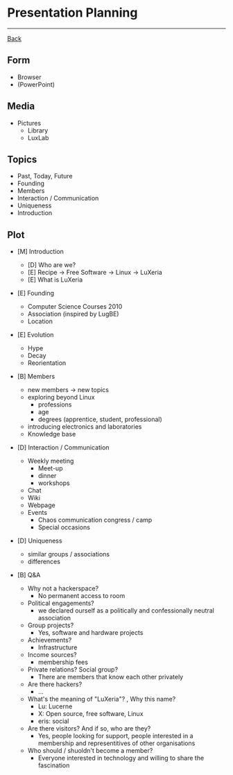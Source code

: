 # Presentation Planning
---

[Back](README.md)

## Form
- Browser
- (PowerPoint)

## Media
- Pictures
    - Library
    - LuxLab

## Topics
- Past, Today, Future
- Founding
- Members
- Interaction / Communication
- Uniqueness
- Introduction

## Plot
- [M] Introduction
    - [D] Who are we?
    - [E] Recipe -> Free Software -> Linux -> LuXeria
    - [E] What is LuXeria
- [E] Founding
    - Computer Science Courses 2010
    - Association (inspired by LugBE)
    - Location
- [E] Evolution
    - Hype
    - Decay
    - Reorientation
- [B] Members
    - new members -> new topics
    - exploring beyond Linux
        - professions
        - age
        - degrees (apprentice, student, professional)
    - introducing electronics and laboratories
    - Knowledge base
- [D] Interaction / Communication
    - Weekly meeting
        - Meet-up
        - dinner
        - workshops
    - Chat
    - Wiki
    - Webpage
    - Events
        - Chaos communication congress / camp
        - Special occasions
- [D] Uniqueness
    - similar groups / associations
    - differences

- [B] Q&A
    - Why not a hackerspace?
        - No permanent access to room
    - Political engagements?
        - we declared ourself as a politically and confessionally neutral association
    - Group projects?
        - Yes, software and hardware projects
    - Achievements?
        - Infrastructure
    - Income sources?
        - membership fees
    - Private relations? Social group?
        - There are members that know each other privately
    - Are there hackers?
        - ...
    - What's the meaning of "LuXeria"? , Why this name?
        - Lu: Lucerne 
        - X:  Open source, free software, Linux
        - eris: social
    - Are there visitors? And if so, who are they?
        - Yes, people looking for support, people interested in a membership and representitives of other organisations
    - Who should / shuoldn't become a member?
        - Everyone interested in technology and willing to share the fascination
